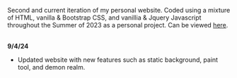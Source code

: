 Second and current iteration of my personal website. Coded using a mixture of HTML, vanilla & Bootstrap CSS, and vanillia & Jquery Javascript throughout the Summer of 2023 as a personal project. Can be viewed [here](https://kenibenj.com/).
<br />
<br />


**9/4/24**
- Updated website with new features such as static background, paint tool, and demon realm.

